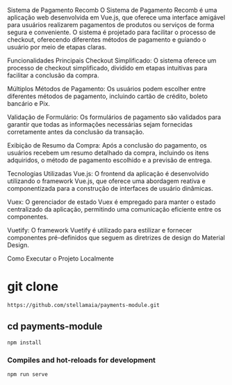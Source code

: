 Sistema de Pagamento Recomb
O Sistema de Pagamento Recomb é uma aplicação web desenvolvida em Vue.js, que oferece uma interface amigável para usuários realizarem pagamentos de produtos ou serviços de forma segura e conveniente. O sistema é projetado para facilitar o processo de checkout, oferecendo diferentes métodos de pagamento e guiando o usuário por meio de etapas claras.

Funcionalidades Principais
Checkout Simplificado: O sistema oferece um processo de checkout simplificado, dividido em etapas intuitivas para facilitar a conclusão da compra.

Múltiplos Métodos de Pagamento: Os usuários podem escolher entre diferentes métodos de pagamento, incluindo cartão de crédito, boleto bancário e Pix.

Validação de Formulário: Os formulários de pagamento são validados para garantir que todas as informações necessárias sejam fornecidas corretamente antes da conclusão da transação.

Exibição de Resumo da Compra: Após a conclusão do pagamento, os usuários recebem um resumo detalhado da compra, incluindo os itens adquiridos, o método de pagamento escolhido e a previsão de entrega.

Tecnologias Utilizadas
Vue.js: O frontend da aplicação é desenvolvido utilizando o framework Vue.js, que oferece uma abordagem reativa e componentizada para a construção de interfaces de usuário dinâmicas.

Vuex: O gerenciador de estado Vuex é empregado para manter o estado centralizado da aplicação, permitindo uma comunicação eficiente entre os componentes.

Vuetify: O framework Vuetify é utilizado para estilizar e fornecer componentes pré-definidos que seguem as diretrizes de design do Material Design.


Como Executar o Projeto Localmente
# git clone 

```
https://github.com/stellamaia/payments-module.git
```

## cd payments-module

```
npm install
```

### Compiles and hot-reloads for development
```
npm run serve
```


